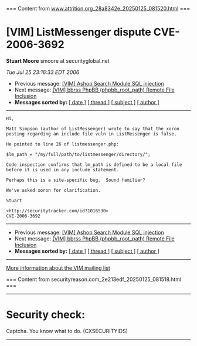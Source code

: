 === Content from www.attrition.org_28a8342e_20250125_081520.html ===

# [VIM] ListMessenger dispute CVE-2006-3692

**Stuart Moore**
smoore at securityglobal.net

*Tue Jul 25 23:16:33 EDT 2006*

* Previous message: [[VIM] Ashop Search Module SQL injection](000945.html)
* Next message: [[VIM] bbrss PhpBB (phpbb\_root\_path) Remote File Inclusion](000947.html)
* **Messages sorted by:**
  [[ date ]](date.html#946)
  [[ thread ]](thread.html#946)
  [[ subject ]](subject.html#946)
  [[ author ]](author.html#946)

---

```
Hi,

Matt Simpson (author of ListMessenger) wrote to say that the xoron
posting regarding an include file vuln in ListMessenger is false.

He pointed to line 26 of listmessenger.php:

$lm_path = "/my/full/path/to/listmessenger/directory/";

Code inspection confirms that lm_path is defined to be a local file
before it is used in any include statement.

Perhaps this is a site-specific bug.  Sound familiar?

We've asked xoron for clarification.

Stuart

<http://securitytracker.com/id?1016530>
CVE-2006-3692

```

---

* Previous message: [[VIM] Ashop Search Module SQL injection](000945.html)
* Next message: [[VIM] bbrss PhpBB (phpbb\_root\_path) Remote File Inclusion](000947.html)
* **Messages sorted by:**
  [[ date ]](date.html#946)
  [[ thread ]](thread.html#946)
  [[ subject ]](subject.html#946)
  [[ author ]](author.html#946)

---

[More information about the VIM
mailing list](http://www.attrition.org/mailman/listinfo/vim)



=== Content from securityreason.com_2e213edf_20250125_081518.html ===


---

# Security check:

Captcha. You know what to do. (CXSECURITYIDS)

---


